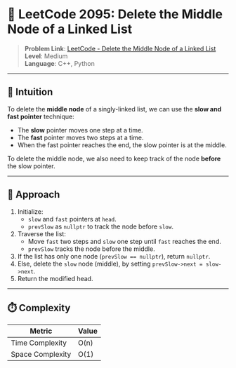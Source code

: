 # 🧹 LeetCode 2095: Delete the Middle Node of a Linked List

> **Problem Link**: [LeetCode - Delete the Middle Node of a Linked List](https://leetcode.com/problems/delete-the-middle-node-of-a-linked-list/)  
> **Level**: Medium  
> **Language**: C++, Python

---

## 🧠 Intuition

To delete the **middle node** of a singly-linked list, we can use the **slow and fast pointer** technique:
- The **slow** pointer moves one step at a time.
- The **fast** pointer moves two steps at a time.
- When the fast pointer reaches the end, the slow pointer is at the middle.

To delete the middle node, we also need to keep track of the node **before** the slow pointer.

---

## 🔨 Approach

1. Initialize:
   - `slow` and `fast` pointers at `head`.
   - `prevSlow` as `nullptr` to track the node before `slow`.
2. Traverse the list:
   - Move `fast` two steps and `slow` one step until `fast` reaches the end.
   - `prevSlow` tracks the node before the middle.
3. If the list has only one node (`prevSlow == nullptr`), return `nullptr`.
4. Else, delete the `slow` node (middle), by setting `prevSlow->next = slow->next`.
5. Return the modified head.

---

## ⏱️ Complexity

| Metric            | Value        |
|-------------------|--------------|
| Time Complexity   | O(n)         |
| Space Complexity  | O(1)         |
